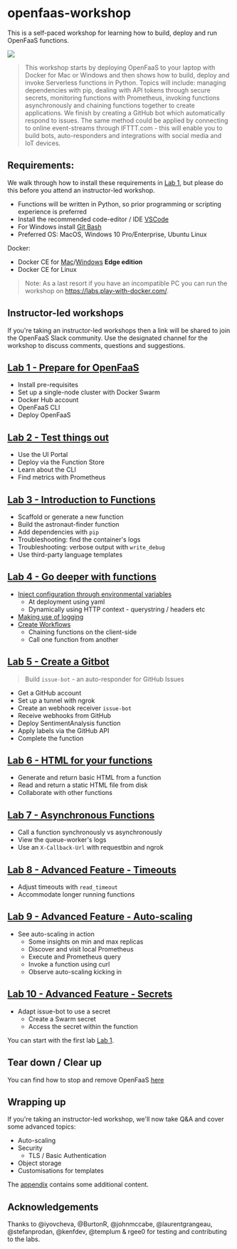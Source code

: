 # openfaas-workshop

This is a self-paced workshop for learning how to build, deploy and run OpenFaaS functions.

![](https://github.com/openfaas/media/raw/master/OpenFaaS_Magnet_3_1_png.png)

> This workshop starts by deploying OpenFaaS to your laptop with Docker for Mac or Windows and then shows how to build, deploy and invoke Serverless functions in Python. Topics will include: managing dependencies with pip, dealing with API tokens through secure secrets, monitoring functions with Prometheus, invoking functions asynchronously and chaining functions together to create applications. We finish by creating a GitHub bot which automatically respond to issues. The same method could be applied by connecting to online event-streams through IFTTT.com - this will enable you to build bots, auto-responders and integrations with social media and IoT devices.

## Requirements:

We walk through how to install these requirements in [Lab 1](./lab1.md), but please do this before you attend an instructor-led workshop.

* Functions will be written in Python, so prior programming or scripting experience is preferred 
* Install the recommended code-editor / IDE [VSCode](https://code.visualstudio.com/download)
* For Windows install [Git Bash](https://git-scm.com/downloads)
* Preferred OS: MacOS, Windows 10 Pro/Enterprise, Ubuntu Linux

Docker:

* Docker CE for [Mac](https://store.docker.com/editions/community/docker-ce-desktop-mac)/[Windows](https://store.docker.com/editions/community/docker-ce-desktop-windows) **Edge edition**
* Docker CE for Linux

> Note: As a last resort if you have an incompatible PC you can run the workshop on https://labs.play-with-docker.com/.

## Instructor-led workshops

If you're taking an instructor-led workshops then a link will be shared to join the OpenFaaS Slack community. Use the designated channel for the workshop to discuss comments, questions and suggestions.

## [Lab 1 - Prepare for OpenFaaS](./lab1.md)

* Install pre-requisites
* Set up a single-node cluster with Docker Swarm
* Docker Hub account
* OpenFaaS CLI
* Deploy OpenFaaS

## [Lab 2 - Test things out](./lab2.md)

* Use the UI Portal
* Deploy via the Function Store
* Learn about the CLI
* Find metrics with Prometheus

## [Lab 3 - Introduction to Functions](./lab3.md)

* Scaffold or generate a new function
* Build the astronaut-finder function
 * Add dependencies with `pip`
 * Troubleshooting: find the container's logs
* Troubleshooting: verbose output with `write_debug`
* Use third-party language templates

## [Lab 4 - Go deeper with functions](./lab4.md)

* [Inject configuration through environmental variables](lab4.md#inject-configuration-through-environmental-variables)
  * At deployment using yaml
  * Dynamically using HTTP context - querystring / headers etc
* [Making use of logging](lab4.md#making-use-of-logging)
* [Create Workflows](lab4.md#create-workflows)
  * Chaining functions on the client-side
  * Call one function from another

## [Lab 5 - Create a Gitbot](./lab5.md)

> Build `issue-bot` - an auto-responder for GitHub Issues

* Get a GitHub account
* Set up a tunnel with ngrok
* Create an webhook receiver `issue-bot`
* Receive webhooks from GitHub
* Deploy SentimentAnalysis function
* Apply labels via the GitHub API
* Complete the function

## [Lab 6 - HTML for your functions](./lab6.md)

* Generate and return basic HTML from a function
* Read and return a static HTML file from disk
* Collaborate with other functions

## [Lab 7 - Asynchronous Functions](./lab7.md)

* Call a function synchronously vs asynchronously
* View the queue-worker's logs
* Use an `X-Callback-Url` with requestbin and ngrok

## [Lab 8 - Advanced Feature - Timeouts](./lab8.md)

* Adjust timeouts with `read_timeout`
* Accommodate longer running functions

## [Lab 9 - Advanced Feature - Auto-scaling](./lab9.md)

* See auto-scaling in action
  * Some insights on min and max replicas
  * Discover and visit local Prometheus
  * Execute and Prometheus query
  * Invoke a function using curl
  * Observe auto-scaling kicking in

## [Lab 10 - Advanced Feature - Secrets](./lab10.md)
* Adapt issue-bot to use a secret
  * Create a Swarm secret
  * Access the secret within the function

You can start with the first lab [Lab 1](lab1.md).

## Tear down / Clear up

You can find how to stop and remove OpenFaaS [here](https://github.com/openfaas/faas/blob/master/guide/troubleshooting.md#stop-and-remove-openfaas)

## Wrapping up

If you're taking an instructor-led workshop, we'll now take Q&A and cover some advanced topics:

* Auto-scaling
* Security
  * TLS / Basic Authentication
* Object storage
* Customisations for templates

The [appendix](./appendix.md) contains some additional content.

## Acknowledgements

Thanks to @iyovcheva, @BurtonR, @johnmccabe, @laurentgrangeau, @stefanprodan, @kenfdev, @templum & rgee0 for testing and contributing to the labs.

